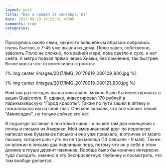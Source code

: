 ```yaml
---
layout: post
title: "Как я провёл 19 сентября, Вт"
date: 2017-09-19 14:22:41 +0300
comments: true
categories: 
---
```

Проснулись около семи, каким-то волшебным образом собрались очень быстро, в 7-45 уже вышли из дома. Полю завез, собственно, завозить Полю не сложно, по крайней мере, пока светло и сухо, и нет снега. К метро поехал прямо через Химки, без сомнения, так быстрее. Возле моста что-то интенсивно строится:

{% img center /images/2017/IMG_20170919_080109_800.jpg %}

{% img center /images/2017/IMG_20170919_080121_800.jpg %}

Нам как раз сегодня выплатили аванс, можно было бы инвестировать в акции Qualcomm. Я, однако, инвестировал 170 рублей в парикмахерскую "Город красоты". Также по пути зашёл в аптеку и пожаловался им на свой глаз. Они мне сказали, что все капают некий "Амиксидин", но только сейчас его нет.



В подъезде заглянул в почтовый ящик - и нашел там два извещения с почты и письмо из Америки. Мой американский друг по переписке написал мне бумажное письмо и оно уже приехало, в отличие от моего письма, которое шло чуть ли не три месяца (13 февраля - 9 мая). Также он вложил в письмо два павлиньих пера, потому что он у себя в этом домике в глуши держит павлинов. Вообще было бы конечно интересно туда съездить, именно в эту беспросветную глубинку и посмотреть, что там вообще делается.